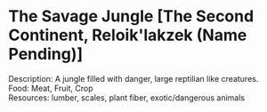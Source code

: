 # The Savage Jungle [The Second Continent, Reloik'lakzek (Name Pending)]

Description: A jungle filled with danger, large reptilian like creatures.  
Food: Meat, Fruit, Crop  
Resources: lumber, scales, plant fiber, exotic/dangerous animals

